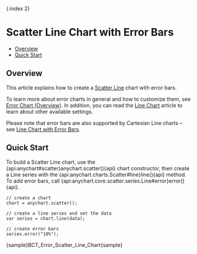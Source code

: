 {:index 2}
# Scatter Line Chart with Error Bars

* [Overview](#overview)
* [Quick Start](#quick_start)

## Overview

This article explains how to create a [Scatter Line](../Scatter_Plot/Line_Chart) chart with error bars.

To learn more about error charts in general and how to customize them, see [Error Chart (Overview)](Overview). In addition, you can read the [Line Chart](../Line_Chart) article to learn about other available settings.

Please note that error bars are also supported by Cartesian Line charts – see [Line Chart with Error Bars](Line_Chart).

## Quick Start

To build a Scatter Line chart, use the {api:anychart#scatter}anychart.scatter(){api} chart constructor, then create a Line series with the {api:anychart.charts.Scatter#line}line(){api} method. To add error bars, call {api:anychart.core.scatter.series.Line#error}error(){api}.

```
// create a chart
chart = anychart.scatter();

// create a line series and set the data
var series = chart.line(data);

// create error bars
series.error("10%");
```

{sample}BCT\_Error\_Scatter\_Line\_Chart{sample}

